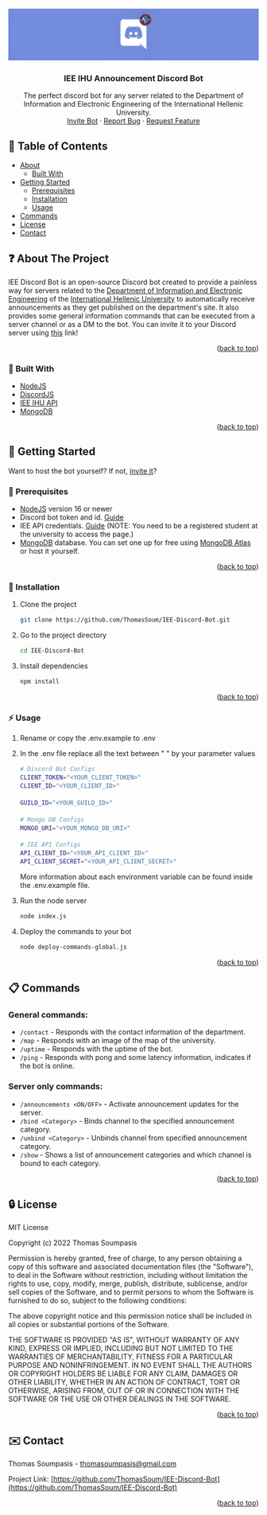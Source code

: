<div id="top"></div>
<!-- Project LOGO -->
<br />
<div align="center">
  <a href="https://github.com/ThomasSoum/IEE-Discord-Bot">
    <img src="./images/banner.png" alt="Logo">
  </a>

  <h3 align="center">IEE IHU Announcement Discord Bot</h3>

  <p align="center">
    The perfect discord bot for any server related to the Department of Information and Electronic Engineering of the International Hellenic University.
    <br />
    <a href="https://discord.com/api/oauth2/authorize?client_id=957568997853908993&permissions=139586890816&scope=applications.commands%20bot">Invite Bot</a>
    ·
    <a href="https://github.com/ThomasSoum/IEE-Discord-Bot/issues">Report Bug</a>
    ·
    <a href="https://github.com/ThomasSoum/IEE-Discord-Bot/issues">Request Feature</a>
  </p>
</div>

<!-- TABLE OF CONTENTS -->

## :ledger: Table of Contents

- [About](#question-about-the-project)
  - [Built With](#wrench-built-with)
- [Getting Started](#rocket-getting-started)
  - [Prerequisites](#memo-prerequisites)
  - [Installation](#installation)
  - [Usage](#zap-usage)
- [Commands](#clipboard-commands)
- [License](#lock-license)
- [Contact](#envelope-contact)

<!-- ABOUT THE PROJECT -->

## :question: About The Project

IEE Discord Bot is an open-source Discord bot created to provide a painless way for servers related to the [Department of Information and Electronic Engineering](https://www.iee.ihu.gr/en/) of the [International Hellenic University](https://www.ihu.gr/ucips/) to automatically receive announcements as they get published on the department's site. It also provides some general information commands that can be executed from a server channel or as a DM to the bot.
You can invite it to your Discord server using [this](invite-link-here) link!

<p align="right">(<a href="#top">back to top</a>)</p>

### :wrench: Built With

- [NodeJS](https://nodejs.org/en/)
- [DiscordJS](https://discord.js.org/#/)
- [IEE IHU API](https://github.com/apavlidi/IT_API/wiki/API-Documentation)
- [MongoDB](https://www.mongodb.com/)

<p align="right">(<a href="#top">back to top</a>)</p>

<!-- GETTING STARTED -->

## :rocket: Getting Started

Want to host the bot yourself? If not, [invite it](https://discord.com/api/oauth2/authorize?client_id=957568997853908993&permissions=139586890816&scope=applications.commands%20bot)?

### :memo: Prerequisites

- [NodeJS](https://nodejs.org/en/) version 16 or newer
- Discord bot token and id. [Guide](https://discordjs.guide/preparations/setting-up-a-bot-application.html#creating-your-bot)
- IEE API credentials. [Guide](https://login.iee.ihu.gr/) (NOTE: You need to be a registered student at the university to access the page.)
- [MongoDB](https://www.mongodb.com/) database. You can set one up for free using [MongoDB Atlas](https://www.mongodb.com/docs/atlas/getting-started/) or host it yourself.

<p align="right">(<a href="#top">back to top</a>)</p>

<div id="installation"></div>

### :electric_plug: Installation

1. Clone the project
   ```bash
   git clone https://github.com/ThomasSoum/IEE-Discord-Bot.git
   ```
2. Go to the project directory
   ```bash
   cd IEE-Discord-Bot
   ```
3. Install dependencies
   ```bash
   npm install
   ```

<p align="right">(<a href="#top">back to top</a>)</p>

### :zap: Usage

1. Rename or copy the .env.example to .env
2. In the .env file replace all the text between " " by your parameter values

   ```sh
   # Discord Bot Configs
   CLIENT_TOKEN="<YOUR_CLIENT_TOKEN>"
   CLIENT_ID="<YOUR_CLIENT_ID>"

   GUILD_ID="<YOUR_GUILD_ID>"

   # Mongo DB Configs
   MONGO_URI="<YOUR_MONGO_DB_URI>"

   # IEE API Configs
   API_CLIENT_ID="<YOUR_API_CLIENT_ID>"
   API_CLIENT_SECRET="<YOUR_API_CLIENT_SECRET>"
   ```

   More information about each environment variable can be found inside the .env.example file.

3. Run the node server
   ```bash
   node index.js
   ```
4. Deploy the commands to your bot
   ```bash
   node deploy-commands-global.js
   ```

<p align="right">(<a href="#top">back to top</a>)</p>

<!-- Commands -->

## :clipboard: Commands

### General commands:

- `/contact` - Responds with the contact information of the department.
- `/map` - Responds with an image of the map of the university.
- `/uptime` - Responds with the uptime of the bot.
- `/ping` - Responds with pong and some latency information, indicates if the bot is online.

### Server only commands:

- `/announcements <ON/OFF>` - Activate announcement updates for the server.
- `/bind <Category>` - Binds channel to the specified announcement category.
- `/unbind <Category>` - Unbinds channel from specified announcement category.
- `/show` - Shows a list of announcement categories and which channel is bound to each category.

<p align="right">(<a href="#top">back to top</a>)</p>

## :lock: License

MIT License

Copyright (c) 2022 Thomas Soumpasis

Permission is hereby granted, free of charge, to any person obtaining a copy
of this software and associated documentation files (the "Software"), to deal
in the Software without restriction, including without limitation the rights
to use, copy, modify, merge, publish, distribute, sublicense, and/or sell
copies of the Software, and to permit persons to whom the Software is
furnished to do so, subject to the following conditions:

The above copyright notice and this permission notice shall be included in all
copies or substantial portions of the Software.

THE SOFTWARE IS PROVIDED "AS IS", WITHOUT WARRANTY OF ANY KIND, EXPRESS OR
IMPLIED, INCLUDING BUT NOT LIMITED TO THE WARRANTIES OF MERCHANTABILITY,
FITNESS FOR A PARTICULAR PURPOSE AND NONINFRINGEMENT. IN NO EVENT SHALL THE
AUTHORS OR COPYRIGHT HOLDERS BE LIABLE FOR ANY CLAIM, DAMAGES OR OTHER
LIABILITY, WHETHER IN AN ACTION OF CONTRACT, TORT OR OTHERWISE, ARISING FROM,
OUT OF OR IN CONNECTION WITH THE SOFTWARE OR THE USE OR OTHER DEALINGS IN THE
SOFTWARE.

<p align="right">(<a href="#top">back to top</a>)</p>

## :envelope: Contact

Thomas Soumpasis - thomasoumpasis@gmail.com

Project Link: [https://github.com/ThomasSoum/IEE-Discord-Bot](https://github.com/ThomasSoum/IEE-Discord-Bot)

<p align="right">(<a href="#top">back to top</a>)</p>
